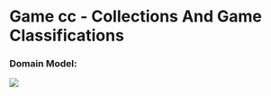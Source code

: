 # Game cc - Collections And Game Classifications

### Domain Model:
![](../gamecc/gamecc/src/main/resources/static/gamecc-domain-model.png)
